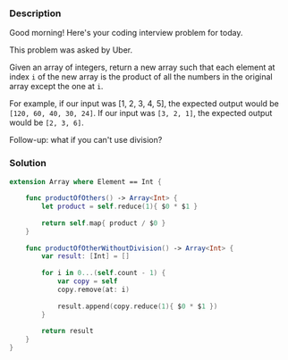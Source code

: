 ### Description

Good morning! Here's your coding interview problem for today.

This problem was asked by Uber.

Given an array of integers, return a new array such that each element at index `i` of the new array is the product of all the numbers in the original array except the one at `i`.

For example, if our input was [1, 2, 3, 4, 5], the expected output would be `[120, 60, 40, 30, 24]`. If our input was `[3, 2, 1]`, the expected output would be `[2, 3, 6]`.

Follow-up: what if you can't use division?

### Solution

```swift
extension Array where Element == Int {
    
    func productOfOthers() -> Array<Int> {
        let product = self.reduce(1){ $0 * $1 }
        
        return self.map{ product / $0 }
    }
    
    func productOfOtherWithoutDivision() -> Array<Int> {
        var result: [Int] = []
        
        for i in 0...(self.count - 1) {
            var copy = self
            copy.remove(at: i)
            
            result.append(copy.reduce(1){ $0 * $1 })
        }
        
        return result
    }
}

```